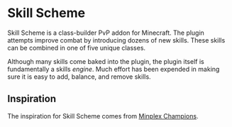 # Skill Scheme
Skill Scheme is a class-builder PvP addon for Minecraft. 
The plugin attempts improve combat by introducing dozens of new skills.
These skills can be combined in one of five unique classes.

Although many skills come baked into the plugin, the plugin itself is 
fundamentally a skills *engine*. Much effort has been expended in making sure
it is easy to add, balance, and remove skills.

## Inspiration
The inspiration for Skill Scheme comes from [Minplex Champions](https://www.mineplex.com/games/champions/). 

